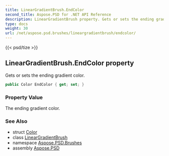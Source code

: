 ```yaml
---
title: LinearGradientBrush.EndColor
second_title: Aspose.PSD for .NET API Reference
description: LinearGradientBrush property. Gets or sets the ending gradient color
type: docs
weight: 30
url: /net/aspose.psd.brushes/lineargradientbrush/endcolor/
---
```

{{< psd/tize >}}
## LinearGradientBrush.EndColor property

Gets or sets the ending gradient color.

```csharp
public Color EndColor { get; set; }
```

### Property Value

The ending gradient color.

### See Also

* struct [Color](../../../aspose.psd/color/)
* class [LinearGradientBrush](../)
* namespace [Aspose.PSD.Brushes](../../lineargradientbrush/)
* assembly [Aspose.PSD](../../../)


